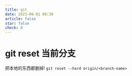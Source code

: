 ```yaml
---
title: git
date: 2023-06-01 09:30
article: false
star: false
check: 0
---
```



 # git reset 当前分支
把本地的东西都删掉!
`git reset --hard origin/<branch-name>`
